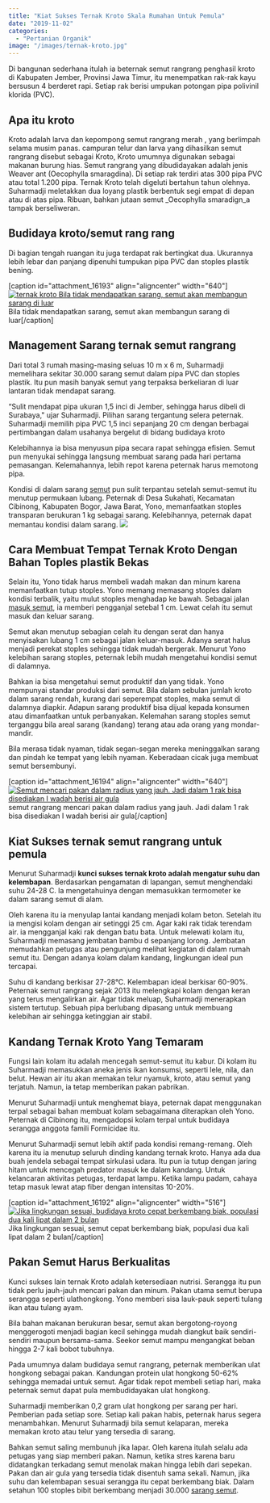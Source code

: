 ```yaml
---
title: "Kiat Sukses Ternak Kroto Skala Rumahan Untuk Pemula"
date: "2019-11-02"
categories: 
  - "Pertanian Organik"
image: "/images/ternak-kroto.jpg"
---
```


Di bangunan sederhana itulah ia beternak semut rangrang penghasil kroto di Kabupaten Jember, Provinsi Jawa Timur, itu menempatkan rak-rak kayu bersusun 4 berderet rapi. Setiap rak berisi umpukan potongan pipa polivinil klorida (PVC).

## Apa itu kroto

Kroto adalah larva dan kepompong semut rangrang merah , yang berlimpah selama musim panas. campuran telur dan larva yang dihasilkan semut rangrang disebut sebagai Kroto, Kroto umumnya digunakan sebagai makanan burung hias. Semut rangrang yang dibudidayakan adalah jenis Weaver ant (Oecophylla smaragdina). Di setiap rak terdiri atas 300 pipa PVC atau total 1.200 pipa. Ternak Kroto telah digeluti bertahun tahun olehnya. Suharmadji meletakkan dua loyang plastik berbentuk segi empat di depan atau di atas pipa. Ribuan, bahkan jutaan semut _Oecophylla smaradign_a tampak berseliweran.

## Budidaya kroto/semut rang rang

Di bagian tengah ruangan itu juga terdapat rak bertingkat dua. Ukurannya lebih lebar dan panjang dipenuhi tumpukan pipa PVC dan stoples plastik bening.

\[caption id="attachment\_16193" align="aligncenter" width="640"\][![ternak kroto Bila tidak mendapatkan sarang, semut akan membangun sarang di luar](/images/kroto_640x337.jpg)](http://localhost/mitra/wp-content/uploads/2019/11/kroto_640x337.jpg) Bila tidak mendapatkan sarang, semut akan membangun sarang di luar\[/caption\]

## Management Sarang ternak semut rangrang

Dari total 3 rumah masing-masing seluas 10 m x 6 m, Suharmadji memelihara sekitar 30.000 sarang semut dalam pipa PVC dan stoples plastik. Itu pun masih banyak semut yang terpaksa berkeliaran di luar lantaran tidak mendapat sarang.

“Sulit mendapat pipa ukuran 1,5 inci di Jember, sehingga harus dibeli di Surabaya," ujar Suharmadji. Pilihan sarang tergantung selera peternak. Suharmadji memilih pipa PVC 1,5 inci sepanjang 20 cm dengan berbagai pertimbangan dalam usahanya bergelut di bidang budidaya kroto

Kelebihannya ia bisa menyusun pipa secara rapat sehingga efisien. Semut pun menyukai sehingga langsung membuat sarang pada hari pertama pemasangan. Kelemahannya, lebih repot karena peternak harus memotong pipa.

Kondisi di dalam sarang [semut](http://localhost/mitra/topik/semut) pun sulit terpantau setelah semut-semut itu menutup permukaan lubang. Peternak di Desa Sukahati, Kecamatan Cibinong, Kabupaten Bogor, Jawa Barat, Yono, memanfaatkan stoples transparan berukuran 1 kg sebagai sarang. Kelebihannya, peternak dapat memantau kondisi dalam sarang. [![](/images/kroto-1024x549.jpg)](http://localhost/mitra/wp-content/uploads/2019/11/kroto.jpg)

## Cara Membuat Tempat Ternak Kroto Dengan Bahan Toples plastik Bekas

Selain itu, Yono tidak harus membeli wadah makan dan minum karena memanfaatkan tutup stoples. Yono memang memasang stoples dalam kondisi terbalik, yaitu mulut stoples menghadap ke bawah. Sebagai jalan [masuk semut](http://localhost/mitra/sarang-semut-penangkal-kanker-payudara.html), ia memberi pengganjal setebal 1 cm. Lewat celah itu semut masuk dan keluar sarang.

Semut akan menutup sebagian celah itu dengan serat dan hanya menyisakan lubang 1 cm sebagai jalan keluar-masuk. Adanya serat halus menjadi perekat stoples sehingga tidak mudah bergerak. Menurut Yono kelebihan sarang stoples, peternak lebih mudah mengetahui kondisi semut di dalamnya.

Bahkan ia bisa mengetahui semut produktif dan yang tidak. Yono mempunyai standar produksi dari semut. Bila dalam sebulan jumlah kroto dalam sarang rendah, kurang dari seperempat stoples, maka semut di dalamnya diapkir. Adapun sarang produktif bisa dijual kepada konsumen atau dimanfaatkan untuk perbanyakan. Kelemahan sarang stoples semut terganggu bila areal sarang (kandang) terang atau ada orang yang mondar-mandir.

Bila merasa tidak nyaman, tidak segan-segan mereka meninggalkan sarang dan pindah ke tempat yang lebih nyaman. Keberadaan cicak juga membuat semut bersembunyi.

\[caption id="attachment\_16194" align="aligncenter" width="640"\][![Semut mencari pakan dalam radius yang jauh. Jadi dalam 1 rak bisa disediakan I wadah berisi air gula](/images/kroto_640x470.jpg)](http://localhost/mitra/wp-content/uploads/2019/11/kroto_640x470.jpg) semut rangrang mencari pakan dalam radius yang jauh. Jadi dalam 1 rak bisa disediakan I wadah berisi air gula\[/caption\]

## Kiat Sukses ternak semut rangrang untuk pemula

Menurut Suharmadji **kunci sukses ternak kroto adalah mengatur suhu dan kelembapan**. Berdasarkan pengamatan di lapangan, semut menghendaki suhu 24-28 C. la mengetahuinya dengan memasukkan termometer ke dalam sarang semut di alam.

Oleh karena itu ia menyulap lantai kandang menjadi kolam beton. Setelah itu ia mengisi kolam dengan air setinggi 25 cm. Agar kaki rak tidak terendam air. ia mengganjal kaki rak dengan batu bata. Untuk melewati kolam itu, Suharmadji memasang jembatan bambu d sepanjang lorong. Jembatan memudahkan petugas atau pengunjung melihat kegiatan di dalam rumah semut itu. Dengan adanya kolam dalam kandang, lingkungan ideal pun tercapai.

Suhu di kandang berkisar 27-28°C. Kelembapan ideal berkisar 60-90%. Peternak semut rangrang sejak 2013 itu melengkapi kolam dengan keran yang terus mengalirkan air. Agar tidak meluap, Suharmadji menerapkan sistem tertutup. Sebuah pipa berlubang dipasang untuk membuang kelebihan air sehingga ketinggian air stabil.

## Kandang Ternak Kroto Yang Temaram

Fungsi lain kolam itu adalah mencegah semut-semut itu kabur. Di kolam itu Suharmadji memasukkan aneka jenis ikan konsumsi, seperti lele, nila, dan belut. Hewan air itu akan memakan telur nyamuk, kroto, atau semut yang terjatuh. Namun, ia tetap memberikan pakan pabrikan.

Menurut Suharmadji untuk menghemat biaya, peternak dapat menggunakan terpal sebagai bahan membuat kolam sebagaimana diterapkan oleh Yono. Peternak di Cibinong itu, mengadopsi kolam terpal untuk budidaya serangga anggota famili Formicidae itu.

Menurut Suharmadji semut lebih aktif pada kondisi remang-remang. Oleh karena itu ia menutup seluruh dinding kandang ternak kroto. Hanya ada dua buah jendela sebagai tempat sirkulasi udara. Itu pun ia tutup dengan jaring hitam untuk mencegah predator masuk ke dalam kandang. Untuk kelancaran aktivitas petugas, terdapat lampu. Ketika lampu padam, cahaya tetap masuk lewat atap fiber dengan intensitas 10-20%.

\[caption id="attachment\_16192" align="aligncenter" width="516"\][![Jika lingkungan sesuai, budidaya kroto cepat berkembang biak, populasi dua kali lipat dalam 2 bulan](/images/kroto_516x480.jpg)](http://localhost/mitra/wp-content/uploads/2019/11/kroto_516x480.jpg) Jika lingkungan sesuai, semut cepat berkembang biak, populasi dua kali lipat dalam 2 bulan\[/caption\]

## Pakan Semut Harus Berkualitas

Kunci sukses lain ternak Kroto adalah ketersediaan nutrisi. Serangga itu pun tidak perlu jauh-jauh mencari pakan dan minum. Pakan utama semut berupa serangga seperti ulathongkong. Yono memberi sisa lauk-pauk seperti tulang ikan atau tulang ayam.

Bila bahan makanan berukuran besar, semut akan bergotong-royong menggerogoti menjadi bagian kecil sehingga mudah diangkut baik sendiri-sendiri maupun bersama-sama. Seekor semut mampu mengangkat beban hingga 2-7 kali bobot tubuhnya.

Pada umumnya dalam budidaya semut rangrang, peternak memberikan ulat hongkong sebagai pakan. Kandungan protein ulat hongkong 50-62% sehingga memadai untuk semut. Agar tidak repot membeli setiap hari, maka peternak semut dapat pula membudidayakan ulat hongkong.

Suharmadji memberikan 0,2 gram ulat hongkong per sarang per hari. Pemberian pada setiap sore. Setiap kali pakan habis, peternak harus segera menambahkan. Menurut Suharmadji bila semut kelaparan, mereka memakan kroto atau telur yang tersedia di sarang.

Bahkan semut saling membunuh jika lapar. Oleh karena itulah selalu ada petugas yang siap memberi pakan. Namun, ketika stres karena baru didatangkan terkadang semut menolak makan hingga lebih dari sepekan. Pakan dan air gula yang tersedia tidak disentuh sama sekali. Namun, jika suhu dan kelembapan sesuai serangga itu cepat berkembang biak. Dalam setahun 100 stoples bibit berkembang menjadi 30.000 [sarang semut](http://localhost/mitra/sejuta-manfaat-dan-khasiat-sarang.html).
